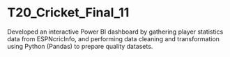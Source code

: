 # T20_Cricket_Final_11
Developed an interactive Power BI dashboard by gathering player statistics data from ESPNcricInfo, and performing  data cleaning and transformation using Python (Pandas) to prepare quality datasets.
